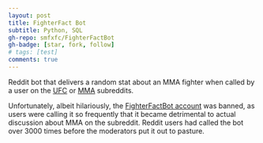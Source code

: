 ```yaml
---
layout: post
title: FighterFact Bot
subtitle: Python, SQL
gh-repo: smfxfc/FighterFactBot
gh-badge: [star, fork, follow]
# tags: [test]
comments: true
---
```


Reddit bot that delivers a random stat about an MMA fighter when called by a user on the [UFC](https://reddit.com/r/ufc) or [MMA](https://reddit.com/r/mma) subreddits.

Unfortunately, albeit hilariously, the [FighterFactBot account](https://reddit.com/u/FighterFactBot) was banned, as users were calling it so frequently that it became detrimental to actual discussion about MMA on the subreddit. Reddit users had called the bot over 3000 times before the moderators put it out to pasture.

